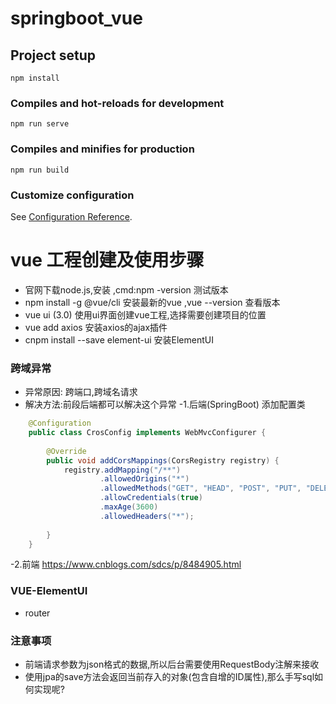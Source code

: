 # springboot_vue

## Project setup
```
npm install
```

### Compiles and hot-reloads for development
```
npm run serve
```

### Compiles and minifies for production
```
npm run build
```

### Customize configuration
See [Configuration Reference](https://cli.vuejs.org/config/).


# vue 工程创建及使用步骤
- 官网下载node.js,安装 ,cmd:npm -version 测试版本
- npm install -g @vue/cli  安装最新的vue ,vue --version 查看版本
- vue ui (3.0) 使用ui界面创建vue工程,选择需要创建项目的位置
- vue add axios 安装axios的ajax插件
- cnpm install --save element-ui 安装ElementUI



### 跨域异常
- 异常原因: 跨端口,跨域名请求
- 解决方法:前段后端都可以解决这个异常
-1.后端(SpringBoot)
   添加配置类
```java
    @Configuration
    public class CrosConfig implements WebMvcConfigurer {
    
        @Override
        public void addCorsMappings(CorsRegistry registry) {
            registry.addMapping("/**")
                    .allowedOrigins("*")
                    .allowedMethods("GET", "HEAD", "POST", "PUT", "DELETE", "OPTIONS")
                    .allowCredentials(true)
                    .maxAge(3600)
                    .allowedHeaders("*");
    
        }
    }
```

-2.前端 https://www.cnblogs.com/sdcs/p/8484905.html


### VUE-ElementUI
- router



### 注意事项
- 前端请求参数为json格式的数据,所以后台需要使用RequestBody注解来接收
- 使用jpa的save方法会返回当前存入的对象(包含自增的ID属性),那么手写sql如何实现呢?